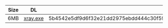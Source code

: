 |    Size   |     DL  | sha512sum |
|  ---  |  ---  |  ---  |
| 6MB | [xray.exe](https://cdn.jsdelivr.net/gh/googleians/Xray-core@main/xray.exe) | 5b4542e5df9d6f32e21dd2975ebdd444c30f59170d230d17efa56dd800a6c197a8eea25a8944d1d43e58b1bb26f1ba377b4edab5aaf6350c9e537361ceb2a9ed |
